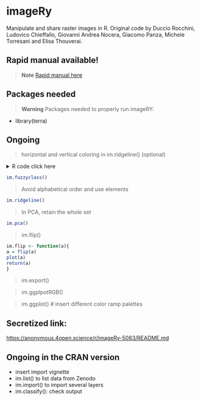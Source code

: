 # imageRy

Manipulate and share raster images in R.
Original code by Duccio Rocchini, Ludovico Chieffallo, Giovanni Andrea Nocera, Giacomo Panza, Michele Torresani and Elisa Thouverai.

## Rapid manual available!

> **Note**
[Rapid manual here](https://htmlpreview.github.io/?https://github.com/ducciorocchini/imageRy/blob/main/imageRy_rapid_manual.html)


## Packages needed

> **Warning**
> Packages needed to properly run imageRY:
+ library(terra)

## Ongoing

> horizontal and vertical coloring in im.ridgeline() (optional)

<details>
<summary>R code click here </summary>
 
``` r
#' Generate Ridgeline Plots from Satellite Raster Data
#'
#' This function generates ridgeline plots from stacked satellite imagery data.
#'
#' @param im A `SpatRaster` object representing the raster data to be visualized.
#' @param scale A numeric value that defines the vertical scale of the ridgeline plot.
#' @param palette A character string specifying the `viridis` color palette option to use.
#' Available options: `"viridis"`, `"magma"`, `"plasma"`, `"inferno"`, `"cividis"`, `"mako"`, `"rocket"`, `"turbo"`.
#'
#' @return A `ggplot` object displaying the ridgeline plot.
#'
#' @details
#' Ridgeline plots are useful for analyzing temporal variations in raster-based satellite imagery.
#' This function extracts raster values and visualizes their distribution across layers.
#'
#' @references
#' See also `im.import()`, `im.ggplot()`.
#'
#' @seealso [GitHub Repository](https://github.com/ducciorocchini/imageRy/)
#'
#' @examples
#' library(terra)
#' library(ggridges)
#' library(ggplot2)
#'
#' # Create a 5-layer raster
#' r <- rast(nrows = 10, ncols = 10, nlyrs = 5)
#' values(r) <- runif(ncell(r) * 5)
#'
#' # Generate ridgeline plot
#' im.ridgeline(r, scale = 2, palette = "viridis") + theme_minimal()
#' @export
im.ridgeline22 <- function(im, scale, dir = c("h", "v"), palette = c("viridis", "magma", "plasma", "inferno", "cividis", "mako", "rocket", "turbo")) {
  
  palette <- palette[1]
  
  #Checking inputs
  if(!is(im, "SpatRaster")) stop("im must be a SpatRaster")
  if(!is.numeric(scale)) stop("scale must be numeric")
  if(!is.character(palette)) stop("palette must be a character")
  if(!palette %in% c("viridis", "magma", "plasma", "inferno", "cividis", "mako", "rocket", "turbo")) stop("palette must be one of the color options in the viridis package (viridis, magma, plasma, inferno, cividis, mako, rocket, turbo)")
  if(!dir %in% c("h", "v")) stop("dir must be horizontal (h) or vertical (v)")
  
  switch(palette, 
         viridis = 'D',
         magma = 'A',
         inferno = 'B',
         plasma = 'C',
         cividis = 'E',
         rocket = 'F',
         mako = 'G',
         turbo = 'H')
  
  #Transforming im in a dataframe
  df <- as.data.frame(im, wide = FALSE)
  
  #Final graph
  if(dir == "h") {
    pl <- ggplot2::ggplot(df, ggplot2::aes(x = values, y = layer, fill = after_stat(x))) +
      ggridges::geom_density_ridges_gradient(scale = scale, rel_min_height = 0.01) +
      ggplot2::scale_fill_viridis_c(option = palette)
  } else {
    pl <- ggplot2::ggplot(df, ggplot2::aes(x = values, y = layer, fill = after_stat(y))) +
      ggridges::geom_density_ridges_gradient(scale = scale, rel_min_height = 0.01) +
      ggplot2::scale_fill_viridis_c(option = palette)
  }
  
  return(pl)
 
}
```
 </details>

``` r
im.fuzzyclass()
```

> Avoid alphabetical order and use elements
``` r 
im.ridgeline()
```

> In PCA, retain the whole set
``` r
im.pca()
```

> im.flip()
``` r
im.flip <- function(a){
a = flip(a)
plot(a)
return(a)
}
```

> im.export()

> im.ggplpotRGB()

> im.ggplot() # insert different color ramp palettes

## Secretized link:
https://anonymous.4open.science/r/imageRy-5083/README.md

## Ongoing in the CRAN version

+ insert import vignette
+ im.list() to list data from Zenodo
+ im.import() to import several layers
+ im.classify(): check output


